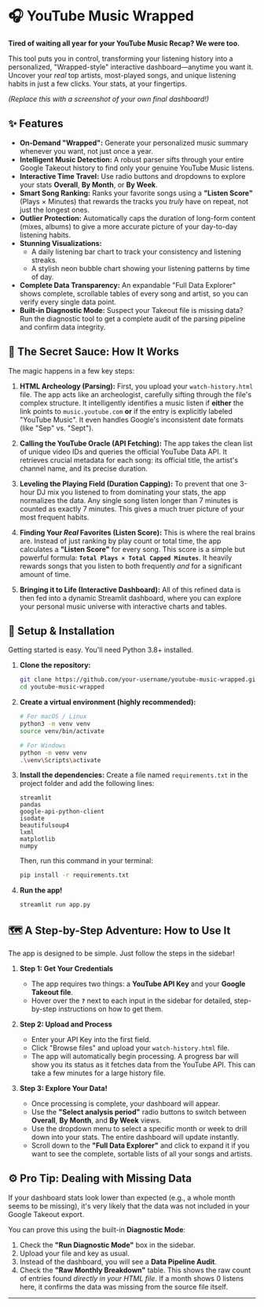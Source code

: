 # 🎧 YouTube Music Wrapped

**Tired of waiting all year for your YouTube Music Recap? We were too.**

This tool puts you in control, transforming your listening history into a personalized, "Wrapped-style" interactive dashboard—anytime you want it. Uncover your *real* top artists, most-played songs, and unique listening habits in just a few clicks. Your stats, at your fingertips.

*(Replace this with a screenshot of your own final dashboard!)*

## ✨ Features

*   **On-Demand "Wrapped":** Generate your personalized music summary whenever you want, not just once a year.
*   **Intelligent Music Detection:** A robust parser sifts through your entire Google Takeout history to find only your genuine YouTube Music listens.
*   **Interactive Time Travel:** Use radio buttons and dropdowns to explore your stats **Overall**, **By Month**, or **By Week**.
*   **Smart Song Ranking:** Ranks your favorite songs using a **"Listen Score"** (Plays × Minutes) that rewards the tracks you *truly* have on repeat, not just the longest ones.
*   **Outlier Protection:** Automatically caps the duration of long-form content (mixes, albums) to give a more accurate picture of your day-to-day listening habits.
*   **Stunning Visualizations:**
    *   A daily listening bar chart to track your consistency and listening streaks.
    *   A stylish neon bubble chart showing your listening patterns by time of day.
*   **Complete Data Transparency:** An expandable "Full Data Explorer" shows complete, scrollable tables of every song and artist, so you can verify every single data point.
*   **Built-in Diagnostic Mode:** Suspect your Takeout file is missing data? Run the diagnostic tool to get a complete audit of the parsing pipeline and confirm data integrity.

## 🤔 The Secret Sauce: How It Works

The magic happens in a few key steps:

1.  **HTML Archeology (Parsing):** First, you upload your `watch-history.html` file. The app acts like an archeologist, carefully sifting through the file's complex structure. It intelligently identifies a music listen if **either** the link points to `music.youtube.com` **or** if the entry is explicitly labeled "YouTube Music". It even handles Google's inconsistent date formats (like "Sep" vs. "Sept").

2.  **Calling the YouTube Oracle (API Fetching):** The app takes the clean list of unique video IDs and queries the official YouTube Data API. It retrieves crucial metadata for each song: its official title, the artist's channel name, and its precise duration.

3.  **Leveling the Playing Field (Duration Capping):** To prevent that one 3-hour DJ mix you listened to from dominating your stats, the app normalizes the data. Any single song listen longer than 7 minutes is counted as exactly 7 minutes. This gives a much truer picture of your most frequent habits.

4.  **Finding Your *Real* Favorites (Listen Score):** This is where the real brains are. Instead of just ranking by play count or total time, the app calculates a **"Listen Score"** for every song. This score is a simple but powerful formula: **`Total Plays × Total Capped Minutes`**. It heavily rewards songs that you listen to both frequently *and* for a significant amount of time.

5.  **Bringing it to Life (Interactive Dashboard):** All of this refined data is then fed into a dynamic Streamlit dashboard, where you can explore your personal music universe with interactive charts and tables.

## 🔧 Setup & Installation

Getting started is easy. You'll need Python 3.8+ installed.

1.  **Clone the repository:**
    ```bash
    git clone https://github.com/your-username/youtube-music-wrapped.git
    cd youtube-music-wrapped
    ```

2.  **Create a virtual environment (highly recommended):**
    ```bash
    # For macOS / Linux
    python3 -m venv venv
    source venv/bin/activate

    # For Windows
    python -m venv venv
    .\venv\Scripts\activate
    ```

3.  **Install the dependencies:**
    Create a file named `requirements.txt` in the project folder and add the following lines:
    ```
    streamlit
    pandas
    google-api-python-client
    isodate
    beautifulsoup4
    lxml
    matplotlib
    numpy
    ```
    Then, run this command in your terminal:
    ```bash
    pip install -r requirements.txt
    ```

4.  **Run the app!**
    ```bash
    streamlit run app.py
    ```

## 🗺️ A Step-by-Step Adventure: How to Use It

The app is designed to be simple. Just follow the steps in the sidebar!

1.  **Step 1: Get Your Credentials**
    *   The app requires two things: a **YouTube API Key** and your **Google Takeout file**.
    *   Hover over the **`?`** next to each input in the sidebar for detailed, step-by-step instructions on how to get them.

2.  **Step 2: Upload and Process**
    *   Enter your API Key into the first field.
    *   Click "Browse files" and upload your `watch-history.html` file.
    *   The app will automatically begin processing. A progress bar will show you its status as it fetches data from the YouTube API. This can take a few minutes for a large history file.

3.  **Step 3: Explore Your Data!**
    *   Once processing is complete, your dashboard will appear.
    *   Use the **"Select analysis period"** radio buttons to switch between **Overall**, **By Month**, and **By Week** views.
    *   Use the dropdown menu to select a specific month or week to drill down into your stats. The entire dashboard will update instantly.
    *   Scroll down to the **"Full Data Explorer"** and click to expand it if you want to see the complete, sortable lists of all your songs and artists.

## ⚙️ Pro Tip: Dealing with Missing Data

If your dashboard stats look lower than expected (e.g., a whole month seems to be missing), it's very likely that the data was not included in your Google Takeout export.

You can prove this using the built-in **Diagnostic Mode**:
1.  Check the **"Run Diagnostic Mode"** box in the sidebar.
2.  Upload your file and key as usual.
3.  Instead of the dashboard, you will see a **Data Pipeline Audit**.
4.  Check the **"Raw Monthly Breakdown"** table. This shows the raw count of entries found *directly in your HTML file*. If a month shows 0 listens here, it confirms the data was missing from the source file itself.

---
